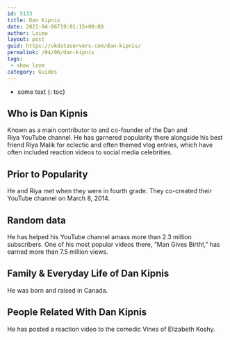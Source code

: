 ```yaml
---
id: 5133
title: Dan Kipnis
date: 2021-04-06T19:01:15+00:00
author: Laima
layout: post
guid: https://ukdataservers.com/dan-kipnis/
permalink: /04/06/dan-kipnis
tags:
 - show love
category: Guides
---
```


* some text
{: toc}


## Who is Dan Kipnis
                  
                  
                  
Known as a main contributor to and co-founder of the Dan and Riya YouTube channel. He has garnered popularity there alongside his best friend Riya Malik for eclectic and often themed vlog entries, which have often included reaction videos to social media celebrities.
                  
              
            
              
            
                
                
                
## Prior to Popularity
                  
                  
                  
He and Riya met when they were in fourth grade. They co-created their YouTube channel on March 8, 2014.
                  
              
            
              
            
                
                
                
## Random data
                  
                  
                  
He has helped his YouTube channel amass more than 2.3 million subscribers. One of his most popular videos there, &#8220;Man Gives Birth!,&#8221; has earned more than 7.5 million views.
                  
              
            
              
            
                
                
                
## Family & Everyday Life of Dan Kipnis
                  
                  
                  
He was born and raised in Canada.
                  
              
            
              
            
                
                
                
## People Related With Dan Kipnis
                  
                  
                  
He has posted a reaction video to the comedic Vines of Elizabeth Koshy.
                  
              
            
              
            
                
              
            
              
              
            
            
              
            
          
          
          